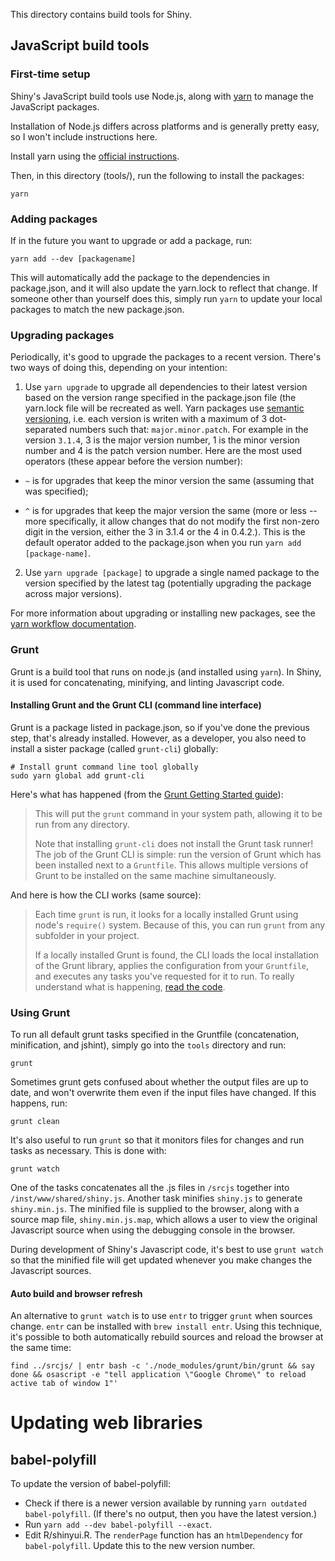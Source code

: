This directory contains build tools for Shiny.


## JavaScript build tools

### First-time setup
Shiny's JavaScript build tools use Node.js, along with [yarn](https://yarnpkg.com/) to manage the JavaScript packages.

Installation of Node.js differs across platforms and is generally pretty easy, so I won't include instructions here.

Install yarn using the [official instructions](https://yarnpkg.com/en/docs/install).

Then, in this directory (tools/), run the following to install the packages:

```
yarn
```

### Adding packages
If in the future you want to upgrade or add a package, run:

```
yarn add --dev [packagename]
```

This will automatically add the package to the dependencies in package.json, and it will also update the yarn.lock to reflect that change. If someone other than yourself does this, simply run `yarn` to update your local packages to match the new package.json.

### Upgrading packages
Periodically, it's good to upgrade the packages to a recent version. There's two ways of doing this, depending on your intention:

1. Use `yarn upgrade` to upgrade all dependencies to their latest version based on the version range specified in the package.json file (the yarn.lock file will be recreated as well. Yarn packages use [semantic versioning](https://yarnpkg.com/en/docs/dependency-versions), i.e. each version is writen with a maximum of 3 dot-separated numbers such that: `major.minor.patch`. For example in the version `3.1.4`, 3 is the major version number, 1 is the minor version number and 4 is the patch version number. Here are the most used operators (these appear before the version number):

  - `~` is for upgrades that keep the minor version the same (assuming that was specified);
  
  - `^` is for upgrades that keep the major version the same (more or less -- more specifically, it allow changes that do not modify the first non-zero digit in the version, either the 3 in 3.1.4 or the 4 in 0.4.2.). This is the default operator added to the package.json when you run `yarn add [package-name]`.

2. Use `yarn upgrade [package]` to upgrade a single named package to the version specified by the latest tag (potentially upgrading the package across major versions).

For more information about upgrading or installing new packages, see the [yarn workflow documentation](https://yarnpkg.com/en/docs/yarn-workflow).

### Grunt
Grunt is a build tool that runs on node.js (and installed using `yarn`). In Shiny, it is used for concatenating, minifying, and linting Javascript code.

#### Installing Grunt and the Grunt CLI (command line interface)
Grunt is a package listed in package.json, so if you've done the previous step, that's already installed. However, as a developer, you also need to install a sister package (called `grunt-cli`) globally:

```
# Install grunt command line tool globally
sudo yarn global add grunt-cli
```

Here's what has happened (from the [Grunt Getting Started guide](http://gruntjs.com/getting-started)):

> This will put the `grunt` command in your system path, allowing it to be run from any directory.
>
> Note that installing `grunt-cli` does not install the Grunt task runner! The job of the Grunt CLI is simple: run the version of Grunt which has been installed next to a `Gruntfile`. This allows multiple versions of Grunt to be installed on the same machine simultaneously.

And here is how the CLI works (same source):

> Each time `grunt` is run, it looks for a locally installed Grunt using node's `require()` system. Because of this, you can run `grunt` from any subfolder in your project.
>
> If a locally installed Grunt is found, the CLI loads the local installation of the Grunt library, applies the configuration from your `Gruntfile`, and executes any tasks you've requested for it to run. To really understand what is happening, [read the code](https://github.com/gruntjs/grunt-cli/blob/master/bin/grunt).

### Using Grunt
To run all default grunt tasks specified in the Gruntfile (concatenation, minification, and jshint), simply go into the `tools` directory and run:

```
grunt
```

Sometimes grunt gets confused about whether the output files are up to date, and won't overwrite them even if the input files have changed. If this happens, run:

```
grunt clean
```

It's also useful to run `grunt` so that it monitors files for changes and run tasks as necessary. This is done with:

```
grunt watch
```

One of the tasks concatenates all the .js files in `/srcjs` together into `/inst/www/shared/shiny.js`. Another task minifies `shiny.js` to generate `shiny.min.js`. The minified file is supplied to the browser, along with a source map file, `shiny.min.js.map`, which allows a user to view the original Javascript source when using the debugging console in the browser.

During development of Shiny's Javascript code, it's best to use `grunt watch` so that the minified file will get updated whenever you make changes the Javascript sources.

#### Auto build and browser refresh

An alternative to `grunt watch` is to use `entr` to trigger `grunt` when sources
change. `entr` can be installed with `brew install entr`. Using this technique,
it's possible to both automatically rebuild sources and reload the browser at
the same time:

```
find ../srcjs/ | entr bash -c './node_modules/grunt/bin/grunt && say done && osascript -e "tell application \"Google Chrome\" to reload active tab of window 1"'
```

Updating web libraries
======================

## babel-polyfill
To update the version of babel-polyfill:

* Check if there is a newer version available by running `yarn outdated babel-polyfill`. (If there's no output, then you have the latest version.)
* Run `yarn add --dev babel-polyfill --exact`.
* Edit R/shinyui.R. The `renderPage` function has an `htmlDependency` for
  `babel-polyfill`. Update this to the new version number.
